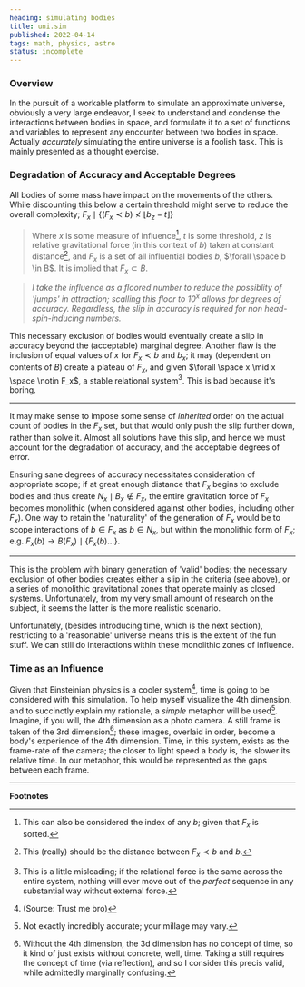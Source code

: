 ```yaml
---
heading: simulating bodies
title: uni.sim
published: 2022-04-14
tags: math, physics, astro
status: incomplete
---
```

### Overview
In the pursuit of a workable platform to simulate an approximate universe, obviously a very large endeavor, I seek to understand and condense the interactions between bodies in space, and formulate it to a set of functions and variables to represent any encounter between two bodies in space. Actually *accurately* simulating the entire universe is a foolish task. This is mainly presented as a thought exercise.

### Degradation of Accuracy and Acceptable Degrees
All bodies of some mass have impact on the movements of the others. While discounting this below a certain threshold might serve to reduce the overall complexity; $F_x \mid \{(F_x\prec b) \nless \lfloor b_z - t\rfloor \}$

> Where $x$ is some measure of influence[^smol], $t$ is some threshold, $z$ is relative gravitational force (in this context of $b$) taken at constant distance[^distance], and $F_x$ is a set of all influential bodies $b$, $\forall \space b \in B$. It is implied that $F_x \subset B$.

> *I take the influence as a floored number to reduce the possiblity of 'jumps' in attraction; scalling this floor to $10^x$ allows for degrees of accuracy. Regardless, the slip in accuracy is required for non head-spin-inducing numbers.*

This necessary exclusion of bodies would eventually create a slip in accuracy beyond the (acceptable) marginal degree. Another flaw is the inclusion of equal values of $x$ for $F_x \prec b$ and $b_x$; it may (dependent on contents of $B$) create a plateau of $F_x$, and given $\forall \space x \mid x \space \notin F_x$, a stable relational system[^eventually]. This is bad because it's boring.

---

It may make sense to impose some sense of *inherited* order on the actual count of bodies in the $F_x$ set, but that would only push the slip further down, rather than solve it. Almost all solutions have this slip, and hence we must account for the degradation of accuracy, and the acceptable degrees of error.

Ensuring sane degrees of accuracy necessitates consideration of appropriate scope; if at great enough distance that $F_x$ begins to exclude bodies and thus create $N_x \mid B_x \notin F_x$, the entire gravitation force of $F_x$ becomes monolithic (when considered against other bodies, including other $F_x$).
One way to retain the 'naturality' of the generation of $F_x$ would be to scope interactions of $b \in F_x$ as $b \in N_x$, but within the monolithic form of $F_x$; e.g. $F_x(b) \to B(F_x) \mid \{F_x(b)\dots\}$.

----
This is the problem with binary generation of 'valid' bodies; the necessary exclusion of other bodies creates either a slip in the criteria (see above), or a series of monolithic gravitational zones that operate mainly as closed systems. Unfortunately, from my very small amount of research on the subject, it seems the latter is the more realistic scenario. 

Unfortunately, (besides introducing time, which is the next section), restricting to a 'reasonable' universe means this is the extent of the fun stuff. We can still do interactions within these monolithic zones of influence.

### Time as an Influence 
Given that Einsteinian physics is a cooler system[^trustme], time is going to be considered with this simulation. To help myself visualize the 4th dimension, and to succinctly explain my rationale, a *simple* metaphor will be used[^flame]. Imagine, if you will, the 4th dimension as a photo camera. A still frame is taken of the 3rd dimension[^still]; these images, overlaid in order, become a body's experience of the 4th dimension. Time, in this system, exists as the frame-rate of the camera; the closer to light speed a body is, the slower its relative time. In our metaphor, this would be represented as the gaps between each frame.

---
**Footnotes**

[^trustme]: (Source: Trust me bro)
[^distance]: This (really) should be the distance between $F_x \prec b$ and $b$.
[^smol]: This can also be considered the index of any $b$; given that $F_x$ is sorted.
[^eventually]: This is a little misleading; if the relational force is the same across the entire system, nothing will ever move out of the *perfect* sequence in any substantial way without external force.
[^flame]: Not exactly incredibly accurate; your millage may vary.
[^still]: Without the 4th dimension, the 3d dimension has no concept of time, so it kind of just exists without concrete, well, time. Taking a still requires the concept of time (via reflection), and so I consider this precis valid, while admittedly marginally confusing.
